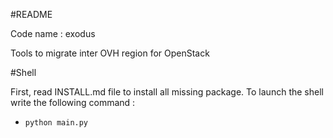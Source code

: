 #README

Code name : exodus

Tools to migrate inter OVH region for OpenStack

#Shell

First, read INSTALL.md file to install all missing package. To launch the shell write the following command :
* `python main.py`
